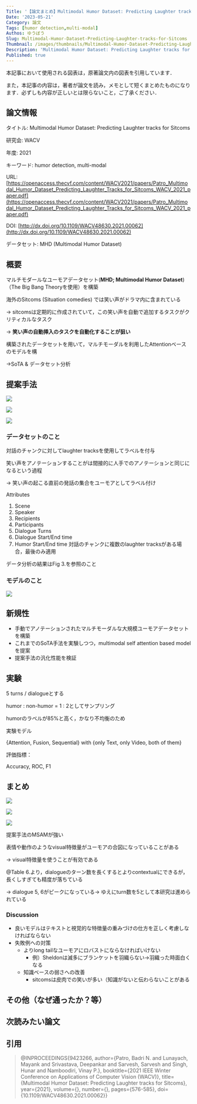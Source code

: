 ```yaml
---
Title: '【論文まとめ】Multimodal Humor Dataset: Predicting Laughter tracks for Sitcoms'
Date: '2023-05-21'
Category: 論文
Tags: [humor detection,multi-modal]
Authos: ゆうぼう
Slug: Multimodal-Humor-Dataset-Predicting-Laughter-tracks-for-Sitcoms
Thumbnail: /images/thumbnails/Multimodal-Humor-Dataset-Predicting-Laughter-tracks-for-Sitcoms.png
Description: 'Multimodal Humor Dataset: Predicting Laughter tracks for Sitcomsのまとめ'
Published: true
---
```


本記事において使用される図表は，原著論文内の図表を引用しています．

また，本記事の内容は，著者が論文を読み，メモとして短くまとめたものになります．必ずしも内容が正しいとは限らないこと，ご了承ください．

## 論文情報

タイトル: Multimodal Humor Dataset: Predicting Laughter tracks for Sitcoms

研究会: WACV

年度: 2021

キーワード: humor detection, multi-modal

URL: [https://openaccess.thecvf.com/content/WACV2021/papers/Patro_Multimodal_Humor_Dataset_Predicting_Laughter_Tracks_for_Sitcoms_WACV_2021_paper.pdf](https://openaccess.thecvf.com/content/WACV2021/papers/Patro_Multimodal_Humor_Dataset_Predicting_Laughter_Tracks_for_Sitcoms_WACV_2021_paper.pdf)

DOI: [http://dx.doi.org/10.1109/WACV48630.2021.00062](http://dx.doi.org/10.1109/WACV48630.2021.00062)

データセット: MHD (Multimodal Humor Dataset)

## 概要

マルチモダールなユーモアデータセット(**MHD; Multimodal Humor Dataset**)（The Big Bang Theoryを使用）を構築

海外のSitcoms (Situation comedies) では笑い声がドラマ内に含まれている

→ sitcomsは定期的に作成されていて，この笑い声を自動で追加するタスクがクリティカルなタスク

→ **笑い声の自動挿入のタスクを自動化することが狙い**

構築されたデータセットを用いて，マルチモーダルを利用したAttentionベースのモデルを構

→SoTA & データセット分析

## 提案手法

![](/images/article/Multimodal-Humor-Dataset-Predicting-Laughter-tracks-for-Sitcoms/w0i199qh.png)

![](/images/article/Multimodal-Humor-Dataset-Predicting-Laughter-tracks-for-Sitcoms/ak7naea6.png)

![](/images/article/Multimodal-Humor-Dataset-Predicting-Laughter-tracks-for-Sitcoms/sl4l2p5h.png)

### データセットのこと

対話のチャンクに対してlaughter tracksを使用してラベルを付与

笑い声をアノテーションすることがは間接的に人手でのアノテーションと同じになるという過程

→ 笑い声の起こる直前の発話の集合をユーモアとしてラベル付け



Attributes

1. Scene
2. Speaker
3. Recipients
4. Participants
5. Dialogue Turns
6. Dialogue Start/End time
7. Humor Start/End time
		対話のチャンクに複数のlaughter tracksがある場合，最後のみ適用

データ分析の結果はFig 3.を参照のこと



### モデルのこと

![](/images/article/Multimodal-Humor-Dataset-Predicting-Laughter-tracks-for-Sitcoms/ve5n04t6.png)

## 新規性

- 手動でアノテーションされたマルチモーダルな大規模ユーモアデータセットを構築
- これまでのSoTA手法を実験しつつ，multimodal self attention based modelを提案
- 提案手法の汎化性能を検証
## 実験

5 turns / dialogueとする

humor : non-humor = 1 : 2としてサンプリング

humorのラベルが85%と高く，かなり不均衡のため

実験モデル

{Attention, Fusion, Sequential} with {only Text, only Video, both of them}

評価指標：

Accuracy, ROC, F1

## まとめ

![](/images/article/Multimodal-Humor-Dataset-Predicting-Laughter-tracks-for-Sitcoms/nlp8wlr7.png)

![](/images/article/Multimodal-Humor-Dataset-Predicting-Laughter-tracks-for-Sitcoms/flj6yume.png)

![](/images/article/Multimodal-Humor-Dataset-Predicting-Laughter-tracks-for-Sitcoms/rizjcdv5.png)

提案手法のMSAMが強い

表情や動作のようなvisual特徴量がユーモアの合図になっていることがある

→ visual特徴量を使うことが有効である



@Table 6.より，dialogueのターン数を長くするとよりcontextualにできるが，長くしすぎても精度が落ちている

→ dialogue 5, 6がピークになっている→ ゆえにturn数を5として本研究は進められている



### Discussion

- 良いモデルはテキストと視覚的な特徴量の重みづけの仕方を正しく考慮しなければならない
- 失敗例への対策
	- よりlong tailなユーモアにロバストにならなければいけない
		- 例）Sheldonは滅多にブランケットを羽織らない→羽織った時面白くなる
	- 知識ベースの弱さへの改善
		- sitcomsは皮肉での笑いが多い（知識がないと伝わらないことがある
## その他（なぜ通ったか？等）



## 次読みたい論文

## 引用

> @INPROCEEDINGS{9423266, author={Patro, Badri N. and Lunayach, Mayank and Srivastava, Deepankar and Sarvesh, Sarvesh and Singh, Hunar and Namboodiri, Vinay P.}, booktitle={2021 IEEE Winter Conference on Applications of Computer Vision (WACV)}, title={Multimodal Humor Dataset: Predicting Laughter tracks for Sitcoms}, year={2021}, volume={}, number={}, pages={576-585}, doi={10.1109/WACV48630.2021.00062}}
